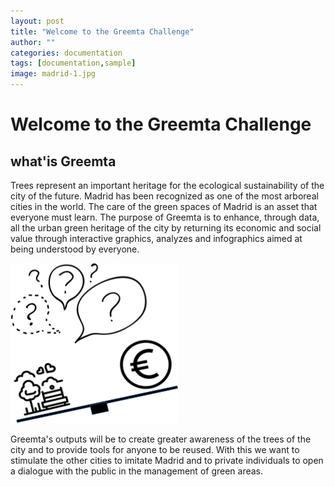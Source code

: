 ```yaml
---
layout: post
title: "Welcome to the Greemta Challenge"
author: ""
categories: documentation
tags: [documentation,sample]
image: madrid-1.jpg
---
```


# Welcome to the Greemta Challenge
## what'is Greemta
Trees represent an important heritage for the ecological sustainability of the city of the future.
Madrid has been recognized as one of the most arboreal cities in the world. The care of the green spaces of Madrid is an asset that everyone must learn. The purpose of Greemta is to enhance, through data, all the urban green heritage of the city by returning its economic and social value through interactive graphics, analyzes and infographics aimed at being understood by everyone.

![](../assets/img/green_value.png)

Greemta's outputs will be to create greater awareness of the trees of the city and to provide tools for anyone to be reused.
With this we want to stimulate the other cities to imitate Madrid and to private individuals to open a dialogue with the public in the management of green areas.


